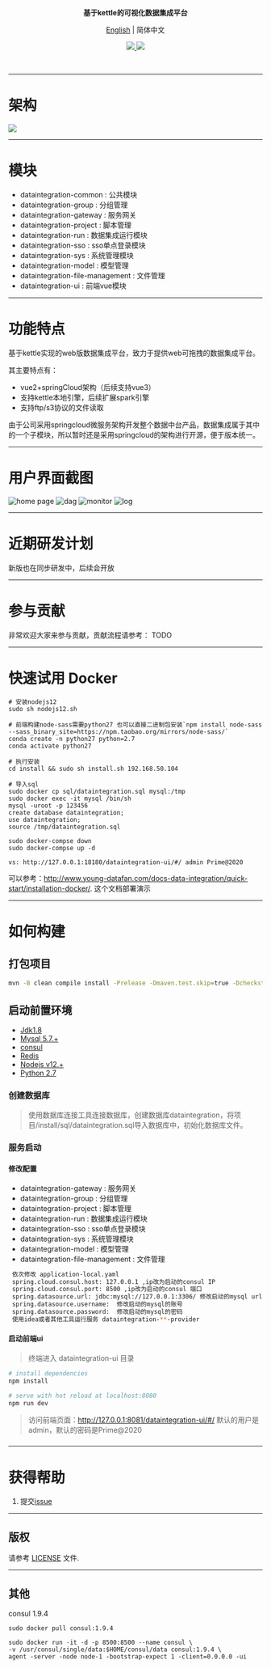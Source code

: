 <p align="center">
  <strong>基于kettle的可视化数据集成平台</strong>
</p>

<p align="center">
  <a href="https://github.com/young-datafan/data-integration/blob/develop/README.md">English</a> | 简体中文
</p>

<p align="center">
    <a target="_blank" href="https://github.com/young-datafan/data-integration/blob/develop/LICENSE">
        <img src="https://img.shields.io/badge/License-Apache%202.0-blue.svg?label=license" />
    </a>
    <a target="_blank" href="https://www.oracle.com/technetwork/java/javase/downloads/index.html">
        <img src="https://img.shields.io/badge/JDK-8+-green.svg" />
    </a>
</p>
<br/>

--------------------------------------------------------------------------------

# 架构

![](./docs/img/di-framework.png)

--------------------------------------------------------------------------------

# 模块

* dataintegration-common : 公共模块
* dataintegration-group : 分组管理
* dataintegration-gateway : 服务网关
* dataintegration-project : 脚本管理
* dataintegration-run : 数据集成运行模块
* dataintegration-sso : sso单点登录模块
* dataintegration-sys : 系统管理模块
* dataintegration-model : 模型管理
* dataintegration-file-management : 文件管理
* dataintegration-ui : 前端vue模块

--------------------------------------------------------------------------------

# 功能特点

基于kettle实现的web版数据集成平台，致力于提供web可拖拽的数据集成平台。

其主要特点有：
* vue2+springCloud架构（后续支持vue3）
* 支持kettle本地引擎，后续扩展spark引擎
* 支持ftp/s3协议的文件读取

由于公司采用springcloud微服务架构开发整个数据中台产品，数据集成属于其中的一个子模块，所以暂时还是采用springcloud的架构进行开源，便于版本统一。

--------------------------------------------------------------------------------

# 用户界面截图

![home page](./docs/img/show-home.png)
![dag](./docs/img/show-dag.png)
![monitor](./docs/img/show-monitor.png)
![log](./docs/img/show-log.png)

--------------------------------------------------------------------------------

# 近期研发计划

新版也在同步研发中，后续会开放

--------------------------------------------------------------------------------

# 参与贡献

非常欢迎大家来参与贡献，贡献流程请参考：
TODO

--------------------------------------------------------------------------------

# 快速试用 Docker
```shell
# 安装nodejs12
sudo sh nodejs12.sh

# 前端构建node-sass需要python27 也可以直接二进制包安装`npm install node-sass --sass_binary_site=https://npm.taobao.org/mirrors/node-sass/`
conda create -n python27 python=2.7
conda activate python27

# 执行安装
cd install && sudo sh install.sh 192.168.50.104

# 导入sql
sudo docker cp sql/dataintegration.sql mysql:/tmp
sudo docker exec -it mysql /bin/sh
mysql -uroot -p 123456
create database dataintegration;
use dataintegration;
source /tmp/dataintegration.sql

sudo docker-compse down
sudo docker-compse up -d

vs: http://127.0.0.1:18180/dataintegration-ui/#/ admin Prime@2020

```
可以参考：http://www.young-datafan.com/docs-data-integration/quick-start/installation-docker/. 这个文档部署演示

--------------------------------------------------------------------------------

# 如何构建
## 打包项目
```bash
mvn -B clean compile install -Prelease -Dmaven.test.skip=true -Dcheckstyle.skip=true
```
## 启动前置环境
* <a  href ="https://www.oracle.com/technetwork/java/javase/downloads/jdk8-downloads-2133151.html">Jdk1.8</a>
* <a  href ="https://www.mysql.com/">Mysql 5.7.+</a>
* <a  href ="https://docs.consulproject.org/docs/english-documentation/introduction/local_installation">consul</a>
* <a  href ="https://redis.io/">Redis</a>
* <a  href ="">Nodejs v12.+</a>
* <a  href ="">Python 2.7</a>

### 创建数据库
> 使用数据库连接工具连接数据库，创建数据库dataintegration，将项目/install/sql/dataintegration.sql导入数据库中，初始化数据库文件。
### 服务启动
#### 修改配置
* dataintegration-gateway : 服务网关
* dataintegration-group : 分组管理
* dataintegration-project : 脚本管理
* dataintegration-run : 数据集成运行模块
* dataintegration-sso : sso单点登录模块
* dataintegration-sys : 系统管理模块
* dataintegration-model : 模型管理
* dataintegration-file-management : 文件管理

``` bash
 依次修改 application-local.yaml
 spring.cloud.consul.host: 127.0.0.1 ,ip改为启动的consul IP
 spring.cloud.consul.port: 8500 ,ip改为启动的consul 端口
 spring.datasource.url: jdbc:mysql://127.0.0.1:3306/ 修改启动的mysql url
 spring.datasource.username:  修改启动的mysql的账号
 spring.datasource.password:  修改启动的mysql的密码
 使用idea或者其他工具运行服务 dataintegration-**-provider
```

#### 启动前端ui
> 终端进入 dataintegration-ui 目录

``` bash
# install dependencies
npm install

# serve with hot reload at localhost:8080
npm run dev

```
> 访问前端页面：http://127.0.0.1:8081/dataintegration-ui/#/  默认的用户是admin，默认的密码是Prime@2020

###



--------------------------------------------------------------------------------

# 获得帮助

1. 提交[issue](https://github.com/young-datafan/data-integration/issues)

--------------------------------------------------------------------------------

## 版权

请参考 [LICENSE](https://github.com/young-datafan/data-integration/blob/develop/LICENSE) 文件.

--------------------------------------------------------------------------------

## 其他
consul 1.9.4
```shell
sudo docker pull consul:1.9.4

sudo docker run -it -d -p 8500:8500 --name consul \
-v /usr/consul/single/data:$HOME/consul/data consul:1.9.4 \
agent -server -node node-1 -bootstrap-expect 1 -client=0.0.0.0 -ui
```